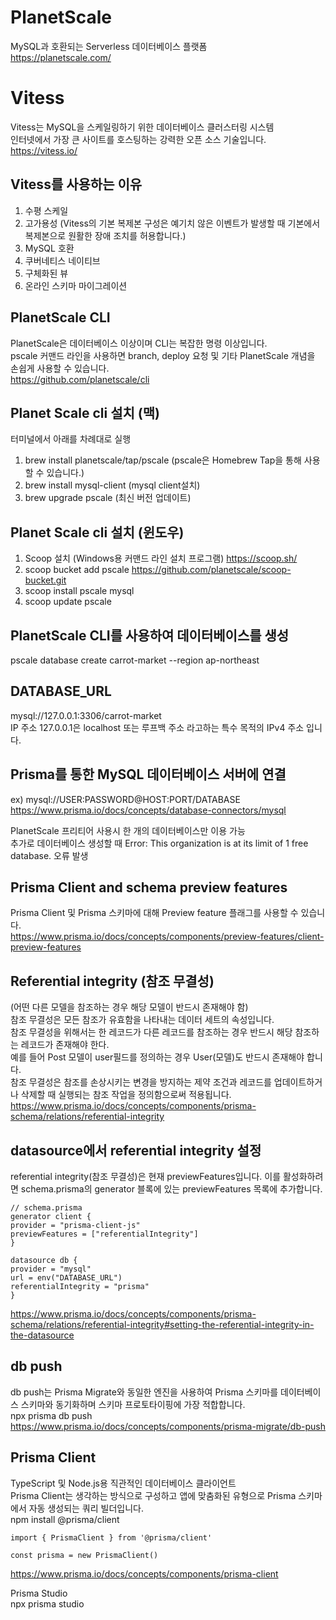 # PlanetScale
MySQL과 호환되는 Serverless 데이터베이스 플랫폼   
https://planetscale.com/

# Vitess 
Vitess는 MySQL을 스케일링하기 위한 데이터베이스 클러스터링 시스템   
인터넷에서 가장 큰 사이트를 호스팅하는 강력한 오픈 소스 기술입니다.   
https://vitess.io/

## Vitess를 사용하는 이유
1. 수평 스케일   
2. 고가용성 (Vitess의 기본 복제본 구성은 예기치 않은 이벤트가 발생할 때 기본에서 복제본으로 원활한 장애 조치를 허용합니다.)   
3. MySQL 호환   
4. 쿠버네티스 네이티브   
5. 구체화된 뷰   
6. 온라인 스키마 마이그레이션   

## PlanetScale CLI
PlanetScale은 데이터베이스 이상이며 CLI는 복잡한 명령 이상입니다.    
pscale 커맨드 라인을 사용하면 branch, deploy 요청 및 기타 PlanetScale 개념을 손쉽게 사용할 수 있습니다.   
https://github.com/planetscale/cli

## Planet Scale cli 설치 (맥)
터미널에서 아래를 차례대로 실행   
1. brew install planetscale/tap/pscale
(pscale은 Homebrew Tap을 통해 사용할 수 있습니다.)
2. brew install mysql-client (mysql client설치)
3. brew upgrade pscale (최신 버전 업데이트)

## Planet Scale cli 설치 (윈도우)
1. Scoop 설치 (Windows용 커맨드 라인 설치 프로그램)
https://scoop.sh/
2. scoop bucket add pscale https://github.com/planetscale/scoop-bucket.git
3. scoop install pscale mysql
4. scoop update pscale

## PlanetScale CLI를 사용하여 데이터베이스를 생성
pscale database create carrot-market --region ap-northeast

## DATABASE_URL
mysql://127.0.0.1:3306/carrot-market   
IP 주소 127.0.0.1은 localhost 또는 루프백 주소 라고하는 특수 목적의 IPv4 주소 입니다.   

## Prisma를 통한 MySQL 데이터베이스 서버에 연결
ex) mysql://USER:PASSWORD@HOST:PORT/DATABASE   
https://www.prisma.io/docs/concepts/database-connectors/mysql

PlanetScale 프리티어 사용시 한 개의 데이터베이스만 이용 가능   
추가로 데이터베이스 생성할 때 Error: This organization is at its limit of 1 free database. 오류 발생   

## Prisma Client and schema preview features
Prisma Client 및 Prisma 스키마에 대해 Preview feature 플래그를 사용할 수 있습니다.   
https://www.prisma.io/docs/concepts/components/preview-features/client-preview-features   

## Referential integrity (참조 무결성)
(어떤 다른 모델을 참조하는 경우 해당 모델이 반드시 존재해야 함)   
참조 무결성은 모든 참조가 유효함을 나타내는 데이터 세트의 속성입니다.    
참조 무결성을 위해서는 한 레코드가 다른 레코드를 참조하는 경우 반드시 해당 참조하는 레코드가 존재해야 한다.    
예를 들어 Post 모델이 user필드를 정의하는 경우 User(모델)도 반드시 존재해야 합니다.    
참조 무결성은 참조를 손상시키는 변경을 방지하는 제약 조건과 레코드를 업데이트하거나 삭제할 때 실행되는 참조 작업을 정의함으로써 적용됩니다.    
https://www.prisma.io/docs/concepts/components/prisma-schema/relations/referential-integrity

## datasource에서 referential integrity 설정
referential integrity(참조 무결성)은 현재 previewFeatures입니다. 이를 활성화하려면 schema.prisma의 generator 블록에 있는 previewFeatures 목록에 추가합니다.  
```
// schema.prisma
generator client {
provider = "prisma-client-js"
previewFeatures = ["referentialIntegrity"]
}

datasource db {
provider = "mysql"
url = env("DATABASE_URL")
referentialIntegrity = "prisma"
}
```
https://www.prisma.io/docs/concepts/components/prisma-schema/relations/referential-integrity#setting-the-referential-integrity-in-the-datasource

## db push
db push는 Prisma Migrate와 동일한 엔진을 사용하여 Prisma 스키마를 데이터베이스 스키마와 동기화하며 스키마 프로토타이핑에 가장 적합합니다.   
npx prisma db push   
https://www.prisma.io/docs/concepts/components/prisma-migrate/db-push   

## Prisma Client

TypeScript 및 Node.js용 직관적인 데이터베이스 클라이언트   
Prisma Client는 생각하는 방식으로 구성하고 앱에 맞춤화된 유형으로 Prisma 스키마에서 자동 생성되는 쿼리 빌더입니다.   
npm install @prisma/client   
```
import { PrismaClient } from '@prisma/client'

const prisma = new PrismaClient()
```
https://www.prisma.io/docs/concepts/components/prisma-client

Prisma Studio   
npx prisma studio
